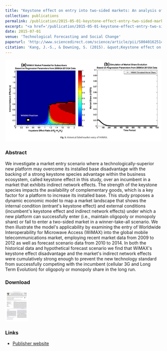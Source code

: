 ```yaml
---
title: "Keystone effect on entry into two-sided markets: An analysis of the market entry of WiMAX"
collection: publications
permalink: /publication/2015-05-01-keystone-effect-entry-two-sided-markets
excerpt: "<a href='/publication/2015-05-01-keystone-effect-entry-two-sided-markets'><img src='/images/keystone_effect_fig2_png.png' style='max-height:150px;'></a><br/><br/>We investigate a market entry scenario where a technologically-superior new platform may overcome its installed base disadvantage"
date: 2015-07-01
venue: 'Technological Forecasting and Social Change'
paperurl: 'http://www.sciencedirect.com/science/article/pii/S0040162514002789'
citation: 'Kang, J.-S., & Downing, S. (2015). &quot;Keystone effect on entry into two-sided markets: An analysis of the market entry of WiMAX.&quot; Technological Forecasting & Social Change, 94, 170–186.'
---
```


<img src='/images/keystone_effect_fig2_png.png' style='max-height:300px;'>

### Abstract
We investigate a market entry scenario where a technologically-superior new platform may overcome its installed base disadvantage with the backing of a strong keystone species advantage within the business ecosystem, called keystone effect in this study, over an incumbent in a market that exhibits indirect network effects. The strength of the keystone species impacts the availability of complementary goods, which is a key factor for a platform to increase its installed base. This study proposes a dynamic economic model to map a market landscape that shows the internal condition (entrant's keystone effect) and external conditions (incumbent's keystone effect and indirect network effects) under which a new platform can successfully enter (i.e., maintain oligopoly or monopoly share) or fail to enter a two-sided market in a winner-take-all scenario. We then illustrate the model's applicability by examining the entry of Worldwide Interoperability for Microwave Access (WiMAX) into the global mobile telecommunications market, employing recent market data from 2009 to 2012 as well as forecast scenario data from 2010 to 2014. In both the historical data and hypothetical forecast scenario we find that WiMAX's keystone effect disadvantage and the market's indirect network effects were cumulatively strong enough to prevent the new technology standard from successfully competing with the incumbent (cellular 3G and Long Term Evolution) for oligopoly or monopoly share in the long run.

### Download
[<img src='/images/keystone_effect_download_png.png' style='max-height:100px;'>](/files/keystone_effect_TFSC.pdf "download article")

### Links
* [Publisher website](http://www.sciencedirect.com/science/article/pii/S0040162514002789)


